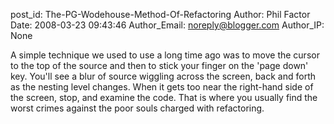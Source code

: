 post_id: The-PG-Wodehouse-Method-Of-Refactoring
Author: Phil Factor
Date: 2008-03-23 09:43:46
Author_Email: noreply@blogger.com
Author_IP: None

A simple technique we used to use a long time ago was to move the cursor to
the top of the source and then to stick your finger on the 'page down' key.
You'll see a blur of source wiggling across the screen, back and forth as the
nesting level changes. When it gets too near the right-hand side of the
screen, stop, and examine the code. That is where you usually find the worst
crimes against the poor souls charged with refactoring.
